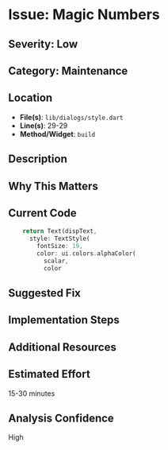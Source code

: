 # Issue: Magic Numbers

## Severity: Low

## Category: Maintenance

## Location
- **File(s)**: `lib/dialogs/style.dart`
- **Line(s)**: 29-29
- **Method/Widget**: `build`

## Description


## Why This Matters


## Current Code
```dart
    return Text(dispText,
      style: TextStyle(
        fontSize: 19,
        color: ui.colors.alphaColor(
          scalar,
          color
```

## Suggested Fix


## Implementation Steps


## Additional Resources


## Estimated Effort
15-30 minutes

## Analysis Confidence
High
